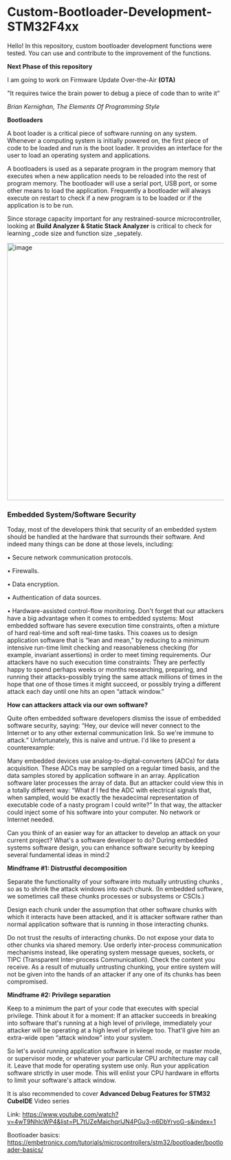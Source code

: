 # Custom-Bootloader-Development-STM32F4xx
Hello! 
In this repository, custom bootloader development functions were tested.
You can use and contribute to the improvement of the functions.

**Next Phase of this repository**

I am going to work on Firmware Update Over-the-Air **(OTA)**

"It requires twice the brain power to debug a piece of code than to write it”

_Brian Kernighan, The Elements Of Programming Style_


**Bootloaders**

A boot loader is a critical piece of software running on any system. Whenever a computing system is initially powered on, the first piece of code to be loaded and run is the boot loader. It provides an interface for the user to load an operating system and applications.

A bootloaders is used as a separate program in the program memory that executes when a new application needs to be reloaded into the rest of program memory. 
The bootloader will use a serial port, USB port, or some other means to load the application. 
Frequently a bootloader will always execute on restart to check if a new program is to be loaded or if the application is to be run.

Since storage capacity important for any restrained-source microcontroller, looking at **Build Analyzer & Static Stack Analyzer** is 
critical to check for learning _code size and function size _sepately.

<img width="597" alt="image" src="https://user-images.githubusercontent.com/43001724/169756637-6648494f-6481-49cc-82ef-bcae57d05566.png">

### Embedded System/Software Security

Today, most of the developers think that security of an embedded system should be handled at the hardware that surrounds their software. And indeed many things can be done at those levels, including:

•    Secure network communication protocols.

•    Firewalls.

•    Data encryption.

•    Authentication of data sources.

•    Hardware-assisted control-flow monitoring.
Don't forget that our attackers have a big advantage when it comes to embedded systems: Most embedded software has severe execution time constraints, often a mixture of hard real-time and soft real-time tasks. This coaxes us to design application software that is “lean and mean,” by reducing to a minimum intensive run-time limit checking and reasonableness checking (for example, invariant assertions) in order to meet timing requirements. Our attackers have no such execution time constraints: They are perfectly happy to spend perhaps weeks or months researching, preparing, and running their attacks–possibly trying the same attack millions of times in the hope that one of those times it might succeed, or possibly trying a different attack each day until one hits an open “attack window.”

**How can attackers attack via our own software?**

Quite often embedded software developers dismiss the issue of embedded software security, saying: “Hey, our device will never connect to the Internet or to any other external communication link. So we're immune to attack.” Unfortunately, this is naïve and untrue. I'd like to present a counterexample:

Many embedded devices use analog-to-digital-converters (ADCs) for data acquisition. These ADCs may be sampled on a regular timed basis, and the data samples stored by application software in an array. Application software later processes the array of data. But an attacker could view this in a totally different way: “What if I fed the ADC with electrical signals that, when sampled, would be exactly the hexadecimal representation of executable code of a nasty program I could write?” In that way, the attacker could inject some of his software into your computer. No network or Internet needed.

Can you think of an easier way for an attacker to develop an attack on your current project?
What's a software developer to do?
During embedded systems software design, you can enhance software security by keeping several fundamental ideas in mind:2

**Mindframe #1: Distrustful decomposition**

Separate the functionality of your software into mutually untrusting chunks , so as to shrink the attack windows into each chunk. (In embedded software, we sometimes call these chunks processes or subsystems or CSCIs.)

Design each chunk under the assumption that other software chunks with which it interacts have been attacked, and it is attacker software rather than normal application software that is running in those interacting chunks. 

Do not trust the results of interacting chunks. Do not expose your data to other chunks via shared memory. Use orderly inter-process communication mechanisms instead, like operating system message queues, sockets, or TIPC (Transparent Inter-process Communication). Check the content you receive. As a result of mutually untrusting chunking, your entire system will not be given into the hands of an attacker if any one of its chunks has been compromised.

**Mindframe #2: Privilege separation**

Keep to a minimum the part of your code that executes with special privilege.
Think about it for a moment: If an attacker succeeds in breaking into software that's running at a high level of privilege, immediately your attacker will be operating at a high level of privilege too. That'll give him an extra-wide open “attack window” into your system.

So let's avoid running application software in kernel mode, or master mode, or supervisor mode, or whatever your particular CPU architecture may call it. Leave that mode for operating system use only. Run your application software strictly in user mode. This will enlist your CPU hardware in efforts to limit your software's attack window.


It is also recommended to cover **Advanced Debug Features for STM32 CubeIDE** Video series

Link: https://www.youtube.com/watch?v=4wT9NhlcWP4&list=PL7tUZeMaichqrlJN4PGu3-n6DbYrvoG-s&index=1

Bootloader basics: https://embetronicx.com/tutorials/microcontrollers/stm32/bootloader/bootloader-basics/
